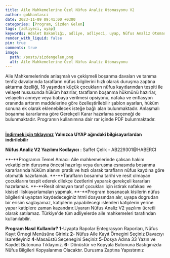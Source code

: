 ```yaml
---
title: Aile Mahkemelerine Özel Nüfus Analiz Otomasyonu V2
author: gokhantasci
date: 2023-11-09 09:41:00 +0300
categories: [Program, Sizden Gelen]
tags: [adliyeci, uyap]
keywords: Adalet Bakanlığı, adliye, adliyeci, uyap, Nüfus Analiz Otomasyonu
render_with_liquid: false
pin: true
comments: true
image:
  path: /posts/sizdengelen.png
  alt: Aile Mahkemelerine Özel Nüfus Analiz Otomasyonu
---
```


Aile Mahkemelerinde anlaşmalı ve çekişmeli boşanma davaları ve tanıma tenfiz davalarında tarafların nüfus bilgilerini hızlı olarak duruşma zaptına aktarma özelliği, 18 yaşından küçük çocukların nüfus kayıtlarından tespiti ile velayet hususunda hüküm hazırlar, tarafların boşanma hükmünü hazırlar, velayetin anneye veya babaya verilmesi opsiyonu, nafaka ve enflasyon oranında arttırım maddelerine göre özelleştirilebilir şablon ayarları, hüküm sonuna ek olarak eklenebilecek isteğe bağlı alan bulunmaktadır. Anlaşmalı boşanma kararlarına göre Gerekçeli Karar hazırlama seçeneği de bulunmaktadır. Programın kullanımına dair rar içinde PDF bulunmaktadır.

<br>[**İndirmek için tıklayınız**](http://guvenliyazilim.adalet.gov.tr/Dosyalar/N%C3%BCfus%20Analiz%20V2.rar)
**Yalnızca UYAP ağındaki bilgisayarlardan indirilebilir**


**Nüfus Analiz V2 Yazılımı**
**Kodlayıcı** : Saffet Çelik - AB229301@HABERCI 

**-**Programın Temel Amacı: Aile mahkemelerinde çalısan hakim vekatiplerin durusma öncesi
hazırlıgı veya durusma esnasında bosanma kararlarında hüküm alanını pratik ve hızlı
olarak tarafların nüfus kaydına göre otomatik hazırlamak.
**-**Tarafların bosanma tarihi ve resit olmayan çocuklarını tespit ederek dilekçe özetlerini
yaparak gerekçeli kararları hazırlamak.
**-**Resit olmayan taraf çocukları için istirak nafakası ve kisisel iliskiayarlamaları yapmak.
**-**Program bosanacak kisilerin nüfus bilgilerini uyaptan kaydedeceginiz html dosyasından
alır, uyapa dogrudan bir erisim saglayamaz, katiplerin yapabilecegi islemleri katiplerin yerine
yapar katiplere zaman kazandırır.Uyararı Nüfus Analiz V2 yazılımı ücretli olarak satılamaz.
Türkiye'de tüm adliyelerde aile mahkemeleri tarafından kullanılabilir.

**Program Nasıl Kullanılır?**
**1**-Uyapta Rapolar Entegrasyon Raporları, Nüfus Kayıt Örnegi
Menüsüne Giriniz
**2**- Nüfus Aile Kayıt Örnegini Seçiniz Davacıyı Isaretleyiniz
**4**-Masaüstü Seçenegini Seçiniz
**5**-Dosya Adına 33 Yazın ve Kaydet Butonuna Tıklayınız.
**6**- Dönüstür ve Kopyala Butonuna Bastıgınızda Nüfus Bilgileri Kopyalanmıs Olacaktır.
Durusma Zaptına Yapıstırınız


